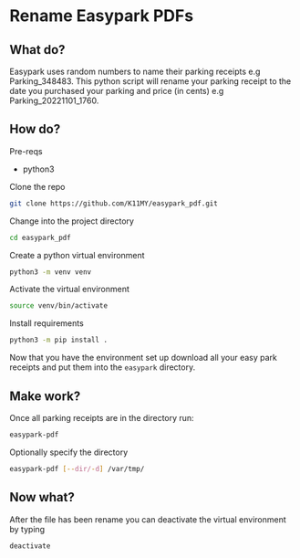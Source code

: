 # Rename Easypark PDFs 

## What do?

Easypark uses random numbers to name their parking receipts e.g Parking_348483. This python script will rename your parking receipt to the date you purchased your parking and price (in cents) e.g Parking_20221101_1760.

## How do?
Pre-reqs
* python3 

Clone the repo
```sh
git clone https://github.com/K11MY/easypark_pdf.git
```
Change into the project directory
```sh
cd easypark_pdf
```
Create a python virtual environment 
```sh
python3 -m venv venv
```
Activate the virtual environment
```sh
source venv/bin/activate
```
Install requirements
```sh
python3 -m pip install .
```

Now that you have the environment set up download all your easy park receipts and put them into the `easypark` directory. 

## Make work?

Once all parking receipts are in the directory run:
```sh
easypark-pdf
```

Optionally specify the directory
```sh
easypark-pdf [--dir/-d] /var/tmp/
```

## Now what?

After the file has been rename you can deactivate the virtual environment by typing
```sh
deactivate
```
